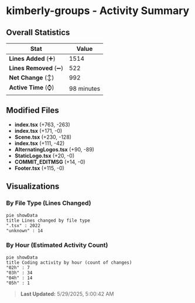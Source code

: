 # kimberly-groups - Activity Summary 

## Overall Statistics

| Stat                   | Value                                                             |
| ---------------------- | ----------------------------------------------------------------- |
| **Lines Added** (➕)   | 1514                                          |
| **Lines Removed** (➖) | 522                                        |
| **Net Change** (↕)    | 992                |
| **Active Time** (⌚)   | 98 minutes |


## Modified Files
- **index.tsx** (+763, -263)
- **index.tsx** (+171, -0)
- **Scene.tsx** (+230, -128)
- **index.tsx** (+111, -42)
- **AlternatingLogos.tsx** (+90, -89)
- **StaticLogo.tsx** (+20, -0)
- **COMMIT_EDITMSG** (+14, -0)
- **Footer.tsx** (+115, -0)

## Visualizations

### By File Type (Lines Changed)

```mermaid
pie showData
title Lines changed by file type
".tsx" : 2022
"unknown" : 14
```

### By Hour (Estimated Activity Count)

```mermaid
pie showData
title Coding activity by hour (count of changes)
"02h" : 7
"03h" : 34
"04h" : 14
"05h" : 1
```


> **Last Updated:** 5/29/2025, 5:00:42 AM